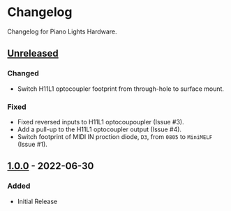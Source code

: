 # Changelog

Changelog for Piano Lights Hardware.

## [Unreleased]

### Changed

- Switch H11L1 optocoupler footprint from through-hole to surface mount.

### Fixed

- Fixed reversed inputs to H11L1 optocoupoupler (Issue #3).
- Add a pull-up to the H11L1 optocoupler output (Issue #4).
- Switch footprint of MIDI IN proction diode, `D3`, from `0805` to `MiniMELF` (Issue #1).

## [1.0.0] - 2022-06-30

### Added

- Initial Release


[unreleased]: https://github.com/ddribin/piano-lights-hw/compare/v1.0.0...HEAD...HEAD
[1.0.0]: https://github.com/ddribin/piano-lights-hw/releases/tag/v1.0.0
